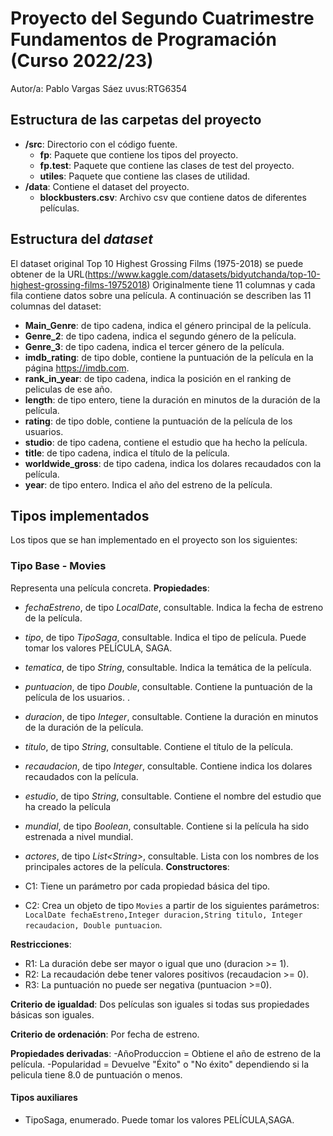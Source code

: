 # Proyecto del Segundo Cuatrimestre Fundamentos de Programación (Curso 2022/23)
Autor/a: Pablo Vargas Sáez   uvus:RTG6354

## Estructura de las carpetas del proyecto

* **/src**: Directorio con el código fuente.
  * **fp**: Paquete que contiene los tipos del proyecto.
  * **fp.test**: Paquete que contiene las clases de test del proyecto.
  * **utiles**:  Paquete que contiene las clases de utilidad. 
* **/data**: Contiene el dataset del proyecto.
    * **blockbusters.csv**: Archivo csv que contiene datos de diferentes películas.
    
## Estructura del *dataset*

El dataset original Top 10 Highest Grossing Films (1975-2018) se puede obtener de la URL(https://www.kaggle.com/datasets/bidyutchanda/top-10-highest-grossing-films-19752018) Originalmente tiene 11 columnas y cada fila contiene datos sobre una película. A continuación se describen las 11 columnas del dataset:

* **Main_Genre**: de tipo cadena,  indica el género principal de la película.
* **Genre_2**: de tipo cadena, indica el segundo género de la película.
* **Genre_3**: de tipo cadena, indica el tercer género de la película.
* **imdb_rating**: de tipo doble, contiene la puntuación de la película en la página https://imdb.com.
* **rank_in_year**: de tipo cadena, indica la posición en el ranking de peliculas de ese año.
* **length**: de tipo entero, tiene la duración en minutos de la duración de la película.
* **rating**: de tipo doble, contiene la puntuación de la película de los usuarios. 
* **studio**: de tipo cadena, contiene el estudio que ha hecho la película.
* **title**: de tipo cadena, indica el título de la película.
* **worldwide_gross**: de tipo cadena, indica los dolares recaudados con la película.
* **year**: de tipo entero. Indica el año del estreno de la película.

## Tipos implementados

Los tipos que se han implementado en el proyecto son los siguientes:

### Tipo Base - Movies
Representa una película concreta.
**Propiedades**:

- _fechaEstreno_, de tipo _LocalDate_, consultable. Indica la fecha de estreno de la película. 
- _tipo_, de tipo _TipoSaga_, consultable. Indica el tipo de película. Puede tomar los valores PELÍCULA, SAGA.
- _tematica_, de tipo _String_, consultable. Indica la temática de la película.
- _puntuacion_, de tipo _Double_, consultable. Contiene la puntuación de la película de los usuarios. .
- _duracion_, de tipo _Integer_, consultable. Contiene la duración en minutos de la duración de la película.
- _titulo_, de tipo _String_, consultable. Contiene el título de la película.
- _recaudacion_, de tipo _Integer_, consultable. Contiene indica los dolares recaudados con la película.
- _estudio_, de tipo _String_, consultable. Contiene el nombre del estudio que ha creado la película
- _mundial_, de tipo _Boolean_, consultable. Contiene si la película ha sido estrenada a nivel mundial.
- _actores_, de tipo _List\<String\>_, consultable. Lista con los nombres de los principales actores de la película.
**Constructores**: 

- C1: Tiene un parámetro por cada propiedad básica del tipo.
- C2: Crea un objeto de tipo ```Movies``` a partir de los siguientes parámetros: ```LocalDate fechaEstreno,Integer duracion,String titulo, Integer recaudacion, Double puntuacion```.

**Restricciones**:
 
- R1: La duración debe ser mayor o igual que uno (duracion >= 1).
- R2: La recaudación debe tener valores positivos (recaudacion >= 0).
- R3: La puntuación no puede ser negativa (puntuacion >=0).

**Criterio de igualdad**: Dos películas son iguales si todas sus propiedades básicas son iguales.

**Criterio de ordenación**: Por fecha de estreno.

**Propiedades derivadas**:
-AñoProduccion = Obtiene el año de estreno de la película.
-Popularidad = Devuelve "Éxito" o "No éxito" dependiendo si la pelicula tiene 8.0 de puntuación o menos.
#### Tipos auxiliares

- TipoSaga, enumerado. Puede tomar los valores PELÍCULA,SAGA.

